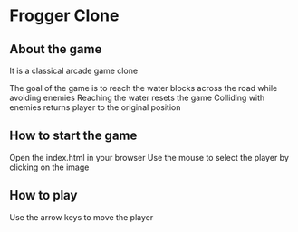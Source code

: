 # Frogger Clone

## About the game
It is a classical arcade game clone

The goal of the game is to reach the water blocks
across the road while avoiding enemies
Reaching the water resets the game
Colliding with enemies returns player to the original position

## How to start the game
Open the index.html in your browser
Use the mouse to select the player by clicking on the image

## How to play
Use the arrow keys to move the player